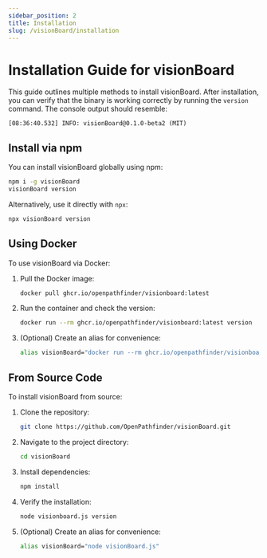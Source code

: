 ```yaml
---
sidebar_position: 2
title: Installation
slug: /visionBoard/installation
---
```


# Installation Guide for visionBoard


This guide outlines multiple methods to install visionBoard. After installation, you can verify that the binary is working correctly by running the `version` command. The console output should resemble:

```
[08:36:40.532] INFO: visionBoard@0.1.0-beta2 (MIT)
```

## Install via npm

You can install visionBoard globally using npm:

```bash
npm i -g visionBoard
visionBoard version
```

Alternatively, use it directly with `npx`:

```bash
npx visionBoard version
```

## Using Docker

To use visionBoard via Docker:

1. Pull the Docker image:

   ```bash
   docker pull ghcr.io/openpathfinder/visionboard:latest
   ```

2. Run the container and check the version:

   ```bash
   docker run --rm ghcr.io/openpathfinder/visionboard:latest version
   ```

3. (Optional) Create an alias for convenience:

   ```bash
   alias visionBoard="docker run --rm ghcr.io/openpathfinder/visionboard:latest"
   ```

## From Source Code

To install visionBoard from source:

1. Clone the repository:

   ```bash
   git clone https://github.com/OpenPathfinder/visionBoard.git
   ```

2. Navigate to the project directory:

   ```bash
   cd visionBoard
   ```

3. Install dependencies:

   ```bash
   npm install
   ```

4. Verify the installation:

   ```bash
   node visionboard.js version
   ```

5. (Optional) Create an alias for convenience:

   ```bash
   alias visionBoard="node visionBoard.js"
   ```
